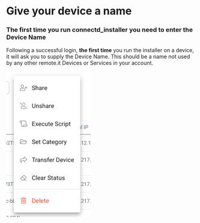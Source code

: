 # Give your device a name

### The first time you run connectd\_installer you need to enter the Device Name

Following a successful login, **the first time** you run the installer on a device, it will ask you to supply the Device Name.  This should be a name not used by any other remote.it Devices or Services in your account.

![](../../.gitbook/assets/image%20%28270%29.png)

